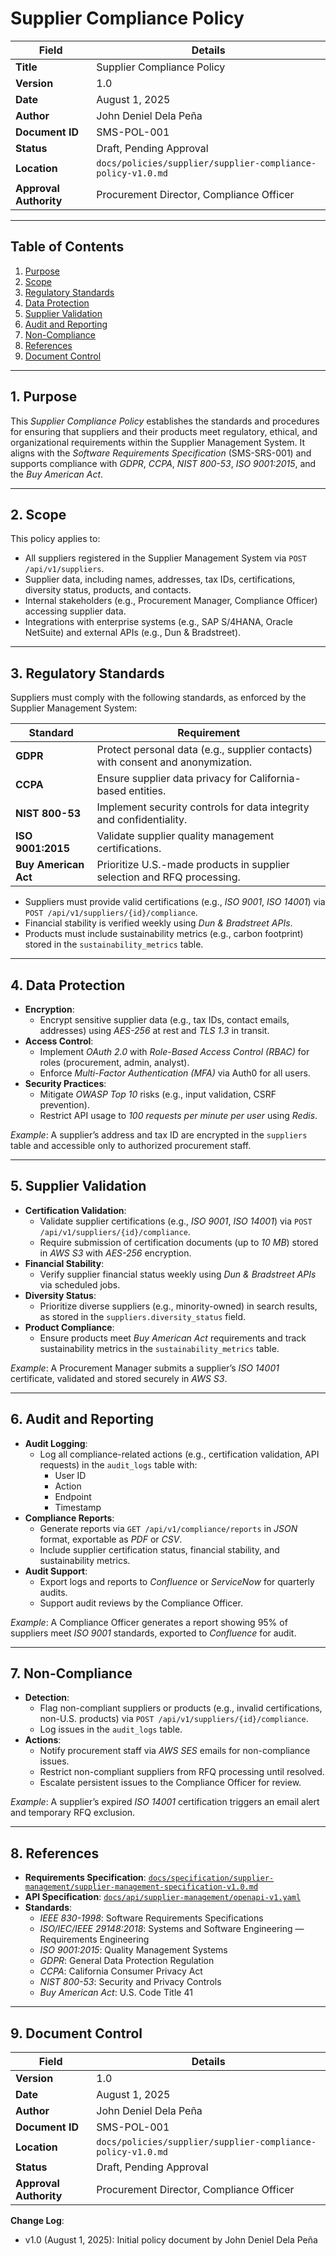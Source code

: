 # Supplier Compliance Policy

| **Field**                | **Details**                                                                 |
|--------------------------|-----------------------------------------------------------------------------|
| **Title**                | Supplier Compliance Policy                                                  |
| **Version**              | 1.0                                                                        |
| **Date**                 | August 1, 2025                                                             |
| **Author**               | John Deniel Dela Peña                                                      |
| **Document ID**          | SMS-POL-001                                                                |
| **Status**               | Draft, Pending Approval                                                    |
| **Location**             | `docs/policies/supplier/supplier-compliance-policy-v1.0.md`                 |
| **Approval Authority**   | Procurement Director, Compliance Officer                                    |

---

## Table of Contents

1. [Purpose](#1-purpose)
2. [Scope](#2-scope)
3. [Regulatory Standards](#3-regulatory-standards)
4. [Data Protection](#4-data-protection)
5. [Supplier Validation](#5-supplier-validation)
6. [Audit and Reporting](#6-audit-and-reporting)
7. [Non-Compliance](#7-non-compliance)
8. [References](#8-references)
9. [Document Control](#9-document-control)

---

## 1. Purpose

This *Supplier Compliance Policy* establishes the standards and procedures for ensuring that suppliers and their products meet regulatory, ethical, and organizational requirements within the Supplier Management System. It aligns with the *Software Requirements Specification* (SMS-SRS-001) and supports compliance with *GDPR*, *CCPA*, *NIST 800-53*, *ISO 9001:2015*, and the *Buy American Act*.

---

## 2. Scope

This policy applies to:
- All suppliers registered in the Supplier Management System via `POST /api/v1/suppliers`.
- Supplier data, including names, addresses, tax IDs, certifications, diversity status, products, and contacts.
- Internal stakeholders (e.g., Procurement Manager, Compliance Officer) accessing supplier data.
- Integrations with enterprise systems (e.g., SAP S/4HANA, Oracle NetSuite) and external APIs (e.g., Dun & Bradstreet).

---

## 3. Regulatory Standards

Suppliers must comply with the following standards, as enforced by the Supplier Management System:

| **Standard**             | **Requirement**                                                                 |
|--------------------------|--------------------------------------------------------------------------------|
| **GDPR**                 | Protect personal data (e.g., supplier contacts) with consent and anonymization. |
| **CCPA**                 | Ensure supplier data privacy for California-based entities.                     |
| **NIST 800-53**          | Implement security controls for data integrity and confidentiality.            |
| **ISO 9001:2015**        | Validate supplier quality management certifications.                            |
| **Buy American Act**      | Prioritize U.S.-made products in supplier selection and RFQ processing.        |

- Suppliers must provide valid certifications (e.g., *ISO 9001*, *ISO 14001*) via `POST /api/v1/suppliers/{id}/compliance`.
- Financial stability is verified weekly using *Dun & Bradstreet APIs*.
- Products must include sustainability metrics (e.g., carbon footprint) stored in the `sustainability_metrics` table.

---

## 4. Data Protection

- **Encryption**:
  - Encrypt sensitive supplier data (e.g., tax IDs, contact emails, addresses) using *AES-256* at rest and *TLS 1.3* in transit.
- **Access Control**:
  - Implement *OAuth 2.0* with *Role-Based Access Control (RBAC)* for roles (procurement, admin, analyst).
  - Enforce *Multi-Factor Authentication (MFA)* via Auth0 for all users.
- **Security Practices**:
  - Mitigate *OWASP Top 10* risks (e.g., input validation, CSRF prevention).
  - Restrict API usage to *100 requests per minute per user* using *Redis*.

*Example*: A supplier’s address and tax ID are encrypted in the `suppliers` table and accessible only to authorized procurement staff.

---

## 5. Supplier Validation

- **Certification Validation**:
  - Validate supplier certifications (e.g., *ISO 9001*, *ISO 14001*) via `POST /api/v1/suppliers/{id}/compliance`.
  - Require submission of certification documents (up to *10 MB*) stored in *AWS S3* with *AES-256* encryption.
- **Financial Stability**:
  - Verify supplier financial status weekly using *Dun & Bradstreet APIs* via scheduled jobs.
- **Diversity Status**:
  - Prioritize diverse suppliers (e.g., minority-owned) in search results, as stored in the `suppliers.diversity_status` field.
- **Product Compliance**:
  - Ensure products meet *Buy American Act* requirements and track sustainability metrics in the `sustainability_metrics` table.

*Example*: A Procurement Manager submits a supplier’s *ISO 14001* certificate, validated and stored securely in *AWS S3*.

---

## 6. Audit and Reporting

- **Audit Logging**:
  - Log all compliance-related actions (e.g., certification validation, API requests) in the `audit_logs` table with:
    - User ID
    - Action
    - Endpoint
    - Timestamp
- **Compliance Reports**:
  - Generate reports via `GET /api/v1/compliance/reports` in *JSON* format, exportable as *PDF* or *CSV*.
  - Include supplier certification status, financial stability, and sustainability metrics.
- **Audit Support**:
  - Export logs and reports to *Confluence* or *ServiceNow* for quarterly audits.
  - Support audit reviews by the Compliance Officer.

*Example*: A Compliance Officer generates a report showing 95% of suppliers meet *ISO 9001* standards, exported to *Confluence* for audit.

---

## 7. Non-Compliance

- **Detection**:
  - Flag non-compliant suppliers or products (e.g., invalid certifications, non-U.S. products) via `POST /api/v1/suppliers/{id}/compliance`.
  - Log issues in the `audit_logs` table.
- **Actions**:
  - Notify procurement staff via *AWS SES* emails for non-compliance issues.
  - Restrict non-compliant suppliers from RFQ processing until resolved.
  - Escalate persistent issues to the Compliance Officer for review.

*Example*: A supplier’s expired *ISO 14001* certification triggers an email alert and temporary RFQ exclusion.

---

## 8. References

- **Requirements Specification**: [`docs/specification/supplier-management/supplier-management-specification-v1.0.md`](#)
- **API Specification**: [`docs/api/supplier-management/openapi-v1.yaml`](#)
- **Standards**:
  - *IEEE 830-1998*: Software Requirements Specifications
  - *ISO/IEC/IEEE 29148:2018*: Systems and Software Engineering — Requirements Engineering
  - *ISO 9001:2015*: Quality Management Systems
  - *GDPR*: General Data Protection Regulation
  - *CCPA*: California Consumer Privacy Act
  - *NIST 800-53*: Security and Privacy Controls
  - *Buy American Act*: U.S. Code Title 41

---

## 9. Document Control

| **Field**                | **Details**                                                                 |
|--------------------------|-----------------------------------------------------------------------------|
| **Version**              | 1.0                                                                        |
| **Date**                 | August 1, 2025                                                             |
| **Author**               | John Deniel Dela Peña                                                      |
| **Document ID**          | SMS-POL-001                                                                |
| **Location**             | `docs/policies/supplier/supplier-compliance-policy-v1.0.md`                 |
| **Status**               | Draft, Pending Approval                                                    |
| **Approval Authority**   | Procurement Director, Compliance Officer                                    |

**Change Log**:
- v1.0 (August 1, 2025): Initial policy document by John Deniel Dela Peña